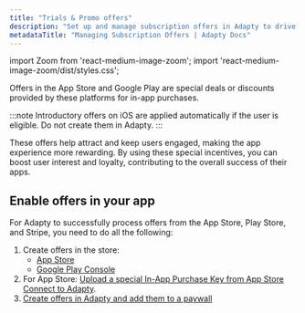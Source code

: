 ```yaml
---
title: "Trials & Promo offers"
description: "Set up and manage subscription offers in Adapty to drive conversions."
metadataTitle: "Managing Subscription Offers | Adapty Docs"
---
```


import Zoom from 'react-medium-image-zoom';
import 'react-medium-image-zoom/dist/styles.css';

Offers in the App Store and Google Play are special deals or discounts provided by these platforms for in-app purchases. 

:::note
Introductory offers on iOS are applied automatically if the user is eligible. Do not create them in Adapty.
:::

These offers help attract and keep users engaged, making the app experience more rewarding. By using these special incentives, you can boost user interest and loyalty, contributing to the overall success of their apps.

## Enable offers in your app

For Adapty to successfully process offers from the App Store, Play Store, and Stripe, you need to do all the following:

1. Create offers in the store:
   - [App Store](app-store-offers)
   - [Google Play Console](google-play-offers)
2. For App Store: [Upload a special In-App Purchase Key from App Store Connect to Adapty](app-store-connection-configuration#step-4-for-trials-and-special-offers--set-up-promotional-offers).
3. [Create offers in Adapty and add them to a paywall](create-offer)